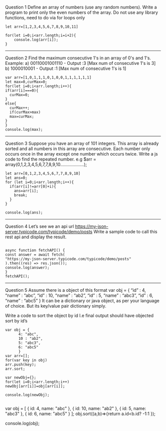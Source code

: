 Question 1
Define an array of numbers (use any random numbers). Write a program to print only the even numbers of the array. Do not use any library functions, need to do via for loops only

```
let arr=[1,2,3,4,5,6,7,8,9,10,11]

for(let i=0;i<arr.length;i=i+2){
    console.log(arr[i]);
}
```

---

Question 2
Find the maximum consecutive 1's in an array of 0's and 1's.
Example:
a) 00110001001110 - Output :3 [Max num of consecutive 1's is 3]
b) 1000010001 - Output :1 [Max num of consecutive 1's is 1]

```
var arr=[1,0,1,1,1,0,1,0,0,1,1,1,1,1,1]
let max=0,curMax=0;
for(let i=0;i<arr.length;i++){
if(arr[i]===0){
  curMax=0;
}
else{
  curMax++;
  if(curMax>max)
  max=curMax;
}
}
console.log(max);
```

---

Question 3
Suppose you have an array of 101 integers. This array is already sorted and all numbers in this array are consecutive. Each number only occurs once in the array except one number which occurs twice. Write a js code to find the repeated number.
e.g $arr = array(0,1,2,3,4,5,6,7,7,8,9,10...................);

```
let arr=[0,1,2,3,4,5,6,7,7,8,9,10]
let ans=0;
for (let i=0;i<arr.length;i++){
  if(arr[i]!=arr[0]+i){
    ans=arr[i];
    break;
  }
}

console.log(ans);
```

---

Question 4
Let’s see we an api url https://my-json-server.typicode.com/typicode/demo/posts
Write a sample code to call this rest api and display the result.

```

async function fetchAPI() {
const answer = await fetch(
"https://my-json-server.typicode.com/typicode/demo/posts"
).then((res) => res.json());
console.log(answer);
}
fetchAPI();
```

---

Question 5
Assume there is a object of this format
var obj = {
“id” : 4, “name” : “abc”,
“id” : 10, “name” : “ab2”,
“id” : 5, “name” : “abc3”,
“id” : 6, “name” : “abc5”
}
It can be a dictionary or java object, as per your language of choice. But its key/value pair dictionary simply.

Write a code to sort the object by id
I.e final output should have objected sort by id’s

```
var obj = {
      4: "abc",
      10 : "ab2",
      5: "abc3",
      6: "abc5"
      }
var arr=[];
for(var key in obj)
arr.push(key);
arr.sort;

var newObj={};
for(let i=0;i<arr.length;i++)
newObj[arr[i]]=obj[arr[i]];

console.log(newObj);


```

var obj = [
{ id: 4, name: "abc" },
{ id: 10, name: "ab2" },
{ id: 5, name: "abc3" },
{ id: 6, name: "abc5" }
];
obj.sort((a,b)=>{return a.id<b.id? -1:1 });

console.log(obj);

```

```
